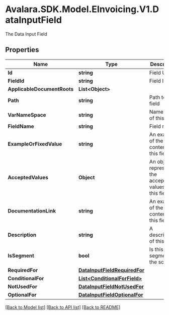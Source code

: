 # Avalara.SDK.Model.EInvoicing.V1.DataInputField
The Data Input Field

## Properties

Name | Type | Description | Notes
------------ | ------------- | ------------- | -------------
**Id** | **string** | Field UUID | [optional] 
**FieldId** | **string** | Field ID | [optional] 
**ApplicableDocumentRoots** | **List&lt;Object&gt;** |  | [optional] 
**Path** | **string** | Path to this field | [optional] 
**VarNameSpace** | **string** | Namespace of this field | [optional] 
**FieldName** | **string** | Field name | [optional] 
**ExampleOrFixedValue** | **string** | An example of the content for this field | [optional] 
**AcceptedValues** | **Object** | An object representing the acceptable values for this field | [optional] 
**DocumentationLink** | **string** | An example of the content for this field | [optional] 
**Description** | **string** | A description of this field | [optional] 
**IsSegment** | **bool** | Is this a segment of the schema | [optional] 
**RequiredFor** | [**DataInputFieldRequiredFor**](DataInputFieldRequiredFor.md) |  | [optional] 
**ConditionalFor** | [**List&lt;ConditionalForField&gt;**](ConditionalForField.md) |  | [optional] 
**NotUsedFor** | [**DataInputFieldNotUsedFor**](DataInputFieldNotUsedFor.md) |  | [optional] 
**OptionalFor** | [**DataInputFieldOptionalFor**](DataInputFieldOptionalFor.md) |  | [optional] 

[[Back to Model list]](../../../README.md#documentation-for-models) [[Back to API list]](../../../README.md#documentation-for-api-endpoints) [[Back to README]](../../../README.md)

